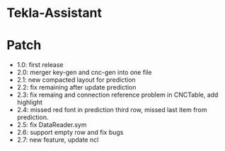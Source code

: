 # Tekla-Assistant

# Patch
* 1.0: first release
* 2.0: merger key-gen and cnc-gen into one file
* 2.1: new compacted layout for prediction 
* 2.2: fix remaining after update prediction
* 2.3: fix remaing and connection reference  problem in CNCTable, add highlight
* 2.4: missed red font in prediction third row, missed last item from prediction.
* 2.5: fix DataReader.sym 
* 2.6: support empty row and fix bugs
* 2.7: new feature, update ncl